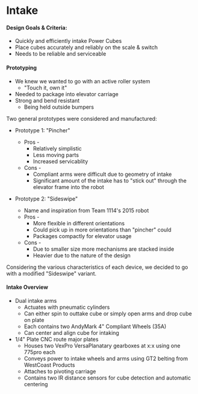 # Intake

#### Design Goals & Criteria:

* Quickly and efficiently intake Power Cubes
* Place cubes accurately and reliably on the scale & switch
* Needs to be reliable and serviceable

#### Prototyping

* We knew we wanted to go with an active roller system
    * "Touch it, own it"
* Needed to package into elevator carriage
* Strong and bend resistant
    * Being held outside bumpers

Two general prototypes were considered and manufactured:

* Prototype 1: "Pincher"
    * Pros -
        * Relatively simplistic
        * Less moving parts
        * Increased servicablity
    * Cons -
        * Compliant arms were difficult due to geometry of intake
        * Significant amount of the intake has to "stick out" through the elevator frame into the robot

* Prototype 2: "Sideswipe"
    * Name and inspiration from Team 1114's 2015 robot
    * Pros -
        * More flexible in different orientations
        * Could pick up in more orientations than "pincher" could
        * Packages compactly for elevator usage
    * Cons -
        * Due to smaller size more mechanisms are stacked inside
        * Heavier due to the nature of the design

Considering the various characteristics of each device, we decided to go with a modified "Sideswipe" variant.

#### Intake Overview

* Dual intake arms
    * Actuates with pneumatic cylinders
    * Can either spin to outtake cube or simply open arms and drop cube on plate
    * Each contains two AndyMark 4" Compliant Wheels (35A)
    * Can center and align cube for intaking
* 1/4" Plate CNC route major plates
    * Houses two VexPro VersaPlanatary gearboxes at x:x using one 775pro each
    * Conveys power to intake wheels and arms using GT2 belting from WestCoast Products
    * Attaches to pivoting carriage
    * Contains two IR distance sensors for cube detection and automatic centering